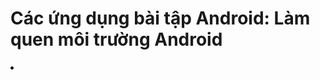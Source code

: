 <h1>Các ứng dụng bài tập Android: Làm quen môi trường Android</h1>

<li><a href="https://github.com/DuongNhatMinh/AndroidStudio"></a></li>

